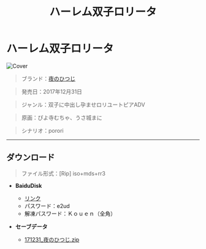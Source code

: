 ﻿---
layout: mypost
title: ハーレム双子ロリータ
categories: [夜のひつじ]
---

# ハーレム双子ロリータ

![Cover](171231_夜のひつじ.jpg)

> ブランド：<a href="http://yorunohitsuji.xii.jp/" target="_blank">夜のひつじ</a>

> 発売日：2017年12月31日

> ジャンル：双子に中出し孕ませロリユートピアADV

> 原画：ぴよ寺むちゃ、うさ城まに

> シナリオ：porori

---
## ダウンロード
> ファイル形式：[Rip] iso+mds+rr3

  - **BaiduDisk**

    - [リンク](https://pan.baidu.com/s/15DAeJix581OQBFu1SKAbkg)
    - パスワード：e2ud
    - 解凍パスワード：Ｋｏｕｅｎ（全角）
  - **セーブデータ**

    - [171231_夜のひつじ.zip](171231_夜のひつじ.zip)
